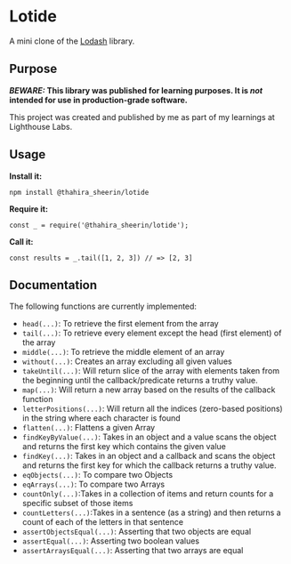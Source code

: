 # Lotide

A mini clone of the [Lodash](https://lodash.com) library.

## Purpose

**_BEWARE:_ This library was published for learning purposes. It is _not_ intended for use in production-grade software.**

This project was created and published by me as part of my learnings at Lighthouse Labs. 

## Usage

**Install it:**

`npm install @thahira_sheerin/lotide`

**Require it:**

`const _ = require('@thahira_sheerin/lotide');`

**Call it:**

`const results = _.tail([1, 2, 3]) // => [2, 3]`

## Documentation

The following functions are currently implemented:

* `head(...)`: To retrieve the first element from the array
* `tail(...)`: To retrieve every element except the head (first element) of the array
* `middle(...)`: To retrieve the middle element of an array
* `without(...)`: Creates an array excluding all given values
* `takeUntil(...)`: Will return slice of the array with elements taken from the beginning until the callback/predicate returns a truthy value.
* `map(...)`: Will return a new array based on the results of the callback function
* `letterPositions(...)`: Will return all the indices (zero-based positions) in the string where each character is found
* `flatten(...)`: Flattens a given Array
* `findKeyByValue(...)`: Takes in an object and a value scans the object and returns the first key which contains the given value
* `findKey(...)`: Takes in an object and a callback and scans the object and returns the first key for which the callback returns a truthy value.
* `eqObjects(...)`: To compare two Objects
* `eqArrays(...)`: To compare two Arrays
* `countOnly(...)`:Takes in a collection of items and return counts for a specific subset of those items
* `countLetters(...)`:Takes in a sentence (as a string) and then returns a count of each of the letters in that sentence
* `assertObjectsEqual(...)`: Asserting that two objects are equal
* `assertEqual(...)`: Asserting two boolean values
* `assertArraysEqual(...)`: Asserting that two arrays are equal